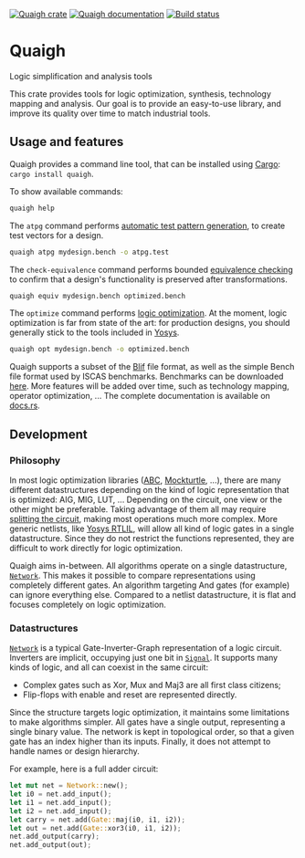 [![Quaigh crate](https://img.shields.io/crates/v/quaigh.svg)](https://crates.io/crates/quaigh)
[![Quaigh documentation](https://docs.rs/quaigh/badge.svg)](https://docs.rs/quaigh)
[![Build status](https://github.com/Coloquinte/quaigh/actions/workflows/build.yml/badge.svg)](https://github.com/Coloquinte/quaigh/actions/workflows/build.yml)

# Quaigh

<!-- cargo-rdme start -->

Logic simplification and analysis tools

This crate provides tools for logic optimization, synthesis, technology mapping and analysis.
Our goal is to provide an easy-to-use library, and improve its quality over time to match industrial tools.

## Usage and features

Quaigh provides a command line tool, that can be installed using
[Cargo](https://doc.rust-lang.org/cargo/getting-started/installation.html):
`cargo install quaigh`.

To show available commands:
```bash
quaigh help
```

The `atpg` command performs [automatic test pattern generation](https://en.wikipedia.org/wiki/Automatic_test_pattern_generation),
to create test vectors for a design.
```bash
quaigh atpg mydesign.bench -o atpg.test
```

The `check-equivalence` command performs bounded [equivalence checking](https://en.wikipedia.org/wiki/Formal_equivalence_checking)
to confirm that a design's functionality is preserved after transformations.
```bash
quaigh equiv mydesign.bench optimized.bench
```

The `optimize` command performs [logic optimization](https://en.wikipedia.org/wiki/Logic_optimization).
At the moment, logic optimization is far from state of the art: for production designs, you should
generally stick to the tools included in [Yosys](https://github.com/YosysHQ/yosys).
```bash
quaigh opt mydesign.bench -o optimized.bench
```

Quaigh supports a subset of the [Blif](https://course.ece.cmu.edu/~ee760/760docs/blif.pdf) file format, as well
as the simple Bench file format used by ISCAS benchmarks. Benchmarks can be downloaded
[here](https://github.com/Coloquinte/moosic-yosys-plugin/releases/download/iscas_benchmarks/benchmarks.tar.xz).
More features will be added over time, such as technology mapping, operator optimization, ...
The complete documentation is available on [docs.rs](https://docs.rs/crate/quaigh/latest).

## Development

### Philosophy

In most logic optimization libraries ([ABC](https://github.com/berkeley-abc/abc), [Mockturtle](https://github.com/lsils/mockturtle), ...),
there are many different datastructures depending on the kind of logic representation that is optimized:
AIG, MIG, LUT, ...
Depending on the circuit, one view or the other might be preferable.
Taking advantage of them all may require [splitting the circuit](https://github.com/lnis-uofu/LSOracle), making most operations much more complex.
More generic netlists, like [Yosys RTLIL](https://yosyshq.readthedocs.io/projects/yosys/en/latest/CHAPTER_Overview.html#the-rtl-intermediate-language-rtlil),
will allow all kind of logic gates in a single datastructure.
Since they do not restrict the functions represented, they are difficult to work directly for logic optimization.

Quaigh aims in-between. All algorithms operate on a single datastructure, [`Network`](https://docs.rs/quaigh/latest/quaigh/network/struct.Network.html).
This makes it possible to compare representations using completely different gates.
An algorithm targeting And gates (for example) can ignore everything else.
Compared to a netlist datastructure, it is flat and focuses completely on logic optimization.

### Datastructures

[`Network`](https://docs.rs/quaigh/latest/quaigh/network/struct.Network.html) is a typical Gate-Inverter-Graph representation of a logic circuit.
Inverters are implicit, occupying just one bit in [`Signal`](https://docs.rs/quaigh/latest/quaigh/network/struct.Signal.html).
It supports many kinds of logic, and all can coexist in the same circuit:
*   Complex gates such as Xor, Mux and Maj3 are all first class citizens;
*   Flip-flops with enable and reset are represented directly.

Since the structure targets logic optimization, it maintains some limitations to make algorithms simpler.
All gates have a single output, representing a single binary value.
The network is kept in topological order, so that a given gate has an index higher than its inputs.
Finally, it does not attempt to handle names or design hierarchy.

For example, here is a full adder circuit:
```rust
let mut net = Network::new();
let i0 = net.add_input();
let i1 = net.add_input();
let i2 = net.add_input();
let carry = net.add(Gate::maj(i0, i1, i2));
let out = net.add(Gate::xor3(i0, i1, i2));
net.add_output(carry);
net.add_output(out);
```

<!-- cargo-rdme end -->
